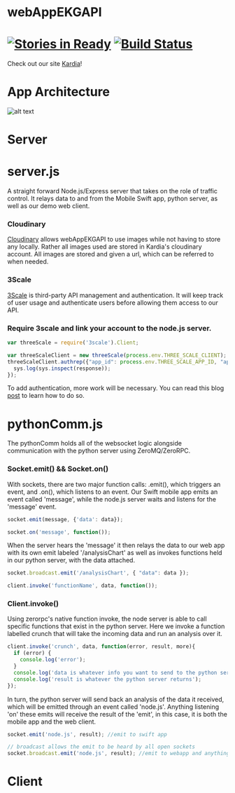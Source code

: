 webAppEKGAPI
============
[![Stories in Ready](https://badge.waffle.io/ekgapi/webappekgapi.png?label=ready&title=Ready)](https://waffle.io/ekgapi/webappekgapi) [![Build Status](https://travis-ci.org/EKGAPI/webAppEKGAPI.svg?branch=master)](https://travis-ci.org/EKGAPI/webAppEKGAPI)
===========

Check out our site [Kardia](http://kardia.io/)!

<!-- To view our commented code, please click [here](http://www.explainjs.com/explain?src=https%3A%2F%2Fraw.githubusercontent.com%2FEKGAPI%2FwebAppEKGAPI%2Fmaster%2Fdist%2FnewConcat.js)! -->

App Architecture
============
![alt text](http://res.cloudinary.com/kardia-io/image/upload/v1421366596/Screen_Shot_2015-01-15_at_4_02_38_PM_d3unqx.png "App Architecture")

Server
============

# server.js
A straight forward Node.js/Express server that takes on the role of traffic control. It relays data to and from the Mobile Swift app, python server, as well as our demo web client. 

### Cloudinary
[Cloudinary](http://cloudinary.com/) allows webAppEKGAPI to use images while not having to store any locally. Rather all images used are stored in Kardia's cloudinary account. All images are stored and given a url, which can be referred to when needed.

### 3Scale
[3Scale](http://www.3scale.net/) is third-party API management and authentication. It will keep track of user usage and authenticate users before allowing them access to our API. 

### Require 3scale and link your account to the node.js server.
```javascript
var threeScale = require('3scale').Client;

var threeScaleClient = new threeScale(process.env.THREE_SCALE_CLIENT);
threeScaleClient.authrep({"app_id": process.env.THREE_SCALE_APP_ID, "app_key": process.env.THREE_SCALE_APP_KEY, "usage": { "hits": 1 } }, function(response){
  sys.log(sys.inspect(response));
});
```
To add authentication, more work will be necessary. You can read this blog [post](http://davidkae.azurewebsites.net/adding-3scale-to-your-node-js-server-2/) to learn how to do so.

# pythonComm.js
The pythonComm holds all of the websocket logic alongside communication with the python server using ZeroMQ/ZeroRPC. 

### Socket.emit() && Socket.on()
 With sockets, there are two major function calls: .emit(), which triggers an event, and .on(), which listens to an event. Our Swift mobile app emits an event called 'message', while the node.js server waits and listens for the 'message' event.
```javascript
socket.emit(message, {'data': data});

socket.on('message', function());
```
When the server hears the 'message' it then relays the data to our web app with its own emit labeled '/analysisChart' as well as invokes functions held in our python server, with the data attached.
```javascript
socket.broadcast.emit('/analysisChart', { "data": data });

client.invoke('functionName', data, function());
```

### Client.invoke()
Using zerorpc's native function invoke, the node server is able to call specific functions that exist in the python server. Here we invoke a function labelled crunch that will take the incoming data and run an analysis over it.
```javascript
client.invoke('crunch', data, function(error, result, more){
  if (error) {
    console.log('error');
  }
  console.log('data is whatever info you want to send to the python server')
  console.log('result is whatever the python server returns');
});
```
In turn, the python server will send back an analysis of the data it received, which will be emitted through an event called 'node.js'. Anything listening 'on' these emits will receive the result of the 'emit', in this case, it is both the mobile app and the web client.
```javascript
socket.emit('node.js', result); //emit to swift app

// broadcast allows the emit to be heard by all open sockets
socket.broadcast.emit('node.js', result); //emit to webapp and anything else listening
```

Client
============